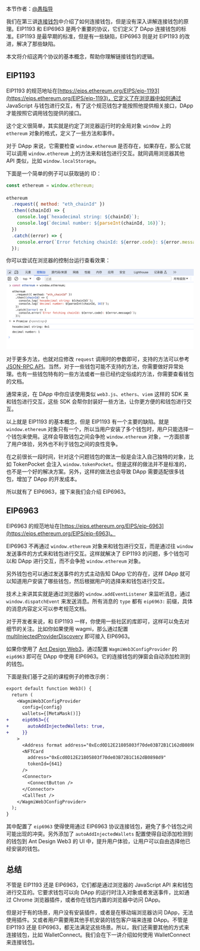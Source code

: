 本节作者：[@愚指导](https://x.com/yudao1024)

我们在第三讲[连接钱包](./03_ConnectWallet/readme.md)中介绍了如何连接钱包，但是没有深入讲解连接钱包的原理。EIP1193 和 EIP6963 是两个重要的协议，它们定义了 DApp 连接钱包的标准。EIP1193 是最早期的标准，但是有一些缺陷，EIP6963 则是对 EIP1193 的改进，解决了那些缺陷。

本文将介绍这两个协议的基本概念，帮助你理解链接钱包的逻辑。

## EIP1193

EIP1193 的规范地址在[https://eips.ethereum.org/EIPS/eip-1193](https://eips.ethereum.org/EIPS/eip-1193)，它定义了在浏览器中如何通过 JavaScript 与钱包进行交互，有了这个规范钱包才能按照他提供相关接口，DApp 才能按照它调用钱包提供的接口。

这个定义很简单，其实就是约定了浏览器运行时的全局对象 `window` 上的 `ethereum` 对象的格式，定义了一些方法和事件。

对于 DApp 来说，它需要检查 `window.ethereum` 是否存在，如果存在，那么它就可以调用 `window.ethereum` 上的方法来和钱包进行交互。就同调用浏览器其他 API 类似，比如 `window.localStorage`。

下面是一个简单的例子可以获取链的 ID：

```javascript
const ethereum = window.ethereum;

ethereum
  .request({ method: "eth_chainId" })
  .then((chainId) => {
    console.log(`hexadecimal string: ${chainId}`);
    console.log(`decimal number: ${parseInt(chainId, 16)}`);
  })
  .catch((error) => {
    console.error(`Error fetching chainId: ${error.code}: ${error.message}`);
  });
```

你可以尝试在浏览器的控制台运行查看效果：

![](./img/demo.png)

对于更多方法，也就对应修改 `request` 调用时的参数即可，支持的方法可以参考 [JSON-RPC API](https://ethereum.org/developers/docs/apis/json-rpc)。当然，对于一些钱包可能不支持的方法，你需要做好异常处理。也有一些钱包特有的一些方法或者一些已经约定俗成的方法，你需要查看钱包的文档。

通常来说，在 DApp 中你应该使用类似 `web3.js`、`ethers`、`viem` 这样的 SDK 来和钱包进行交互，这些 SDK 会帮你封装好一些方法，让你更方便的和钱包进行交互。

以上就是 EIP1193 的基本概念，但是 EIP1193 有一个主要的缺陷。就是 `window.ethereum` 对象只有一个，所以当用户安装了多个钱包时，用户只能选择一个钱包来使用。这样会导致钱包之间会争抢 `window.ethereum` 对象，一方面损害了用户体验，另外也不利于钱包之间的良性竞争。

在之前很长一段时间，针对这个问题钱包的做法一般是会注入自己独特的对象，比如 TokenPocket 会注入 `window.tokenPocket`。但是这样的做法并不是标准的，也不是一个好的解决方案。另外，这样的做法也会导致 DApp 需要适配很多钱包，增加了 DApp 的开发成本。

所以就有了 EIP6963，接下来我们会介绍 EIP6963。

## EIP6963

EIP6963 的规范地址在[https://eips.ethereum.org/EIPS/eip-6963](https://eips.ethereum.org/EIPS/eip-6963)。

EIP6963 不再通过 `window.ethereum` 对象来和钱包进行交互，而是通过往 `window` 发送事件的方式来和钱包进行交互。这样就解决了 EIP1193 的问题，多个钱包可以和 DApp 进行交互，而不会争抢 `window.ethereum` 对象。

另外钱包也可以通过发送事件的方式主动告知 DApp 它的存在，这样 DApp 就可以知道用户安装了哪些钱包，然后根据用户的选择来和钱包进行交互。

技术上来讲其实就是通过浏览器的 `window.addEventListener` 来监听消息，通过 `window.dispatchEvent` 来发送消息。所有消息的 `type` 都有 `eip6963:` 前缀，具体的消息内容定义可以参考规范文档。

对于开发者来说，和 EIP1193 一样，你使用一些社区的库即可，这样可以免去对细节的关注。比如你如果使用 wagmi，那么通过配置 [multiInjectedProviderDiscovery](https://wagmi.sh/core/api/createConfig#multiinjectedproviderdiscovery) 即可接入 EIP6963。

如果你使用了 [Ant Design Web3](https://web3.ant.design/zh-CN/components/wagmi#eip6963)，通过配置 `WagmiWeb3ConfigProvider` 的 `eip6963` 即可在 DApp 中使用 EIP6963。它的连接钱包的弹窗会自动添加检测到的钱包。

下面是我们基于之前的课程例子的修改示例：

```diff
export default function Web3() {
  return (
    <WagmiWeb3ConfigProvider
      config={config}
      wallets={[MetaMask()]}
+     eip6963={{
+       autoAddInjectedWallets: true,
+     }}
    >
      <Address format address="0xEcd0D12E21805803f70de03B72B1C162dB0898d9" />
      <NFTCard
        address="0xEcd0D12E21805803f70de03B72B1C162dB0898d9"
        tokenId={641}
      />
      <Connector>
        <ConnectButton />
      </Connector>
      <CallTest />
    </WagmiWeb3ConfigProvider>
  );
}
```

其中配置了 `eip6963` 使得使用通过 EIP6963 协议连接钱包，避免了多个钱包之间可能出现的冲突。另外添加了 `autoAddInjectedWallets` 配置使得自动添加检测到的钱包到 Ant Design Web3 的 UI 中，提升用户体验，让用户可以自由选择他已经安装的钱包。

## 总结

不管是 EIP1193 还是 EIP6963，它们都是通过浏览器的 JavaScript API 来和钱包进行交互的。它要求钱包可以向 DApp 的运行时注入对象或者发送事件，比如通过 Chrome 浏览器插件，或者你在钱包内置的浏览器中访问 DApp。

但是对于有的场景，用户没有安装插件，或者是在移动端浏览器访问 DApp，无法使用插件。又或者用户需要用其他手机安装的钱包客户端来连接 DApp。不管是 EIP1193 还是 EIP6963，都无法满足这些场景。所以，我们还需要其他的方式来连接钱包，比如 WalletConnect。我们会在下一讲介绍如何使用 WalletConnect 来连接钱包。
